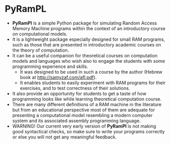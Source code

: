# PyRamPL

* **PyRamPl** is a simple Python package for simulating
  Random Access Memory Machine programs within the context of an introductory course on computational models.
* It is a lightweight package especially designed for
  small RAM programs, such as those that are presented
  in introductory academic courses on the theory of computation.
* It can be a useful companion for theoretical courses on
  computation models and languages who wish also to engage
  the students with some programming experience and skills.
  * It was designed to be used in such a course by the author
    (Hebrew book at http://samyzaf.com/afl.pdf).
  * It enables students to easily experiment with RAM programs for their exercises,
    and to test correctness of their solutions.
* It also provide an opportunity for students to get a taste of how programming looks like
  while learning theoretical computation course.
* There are many different definitions of a RAM machine in the literature but from an educational
  perspective most of them are adequate for presenting a computational model resembling a modern computer system
  and its associated assembly programming language.
* WARNING! Our current very early version of **PyRamPl** is not
  making good syntactical checks, so make sure to write your
  programs correctly or else you will not get any meaningful feedback.

